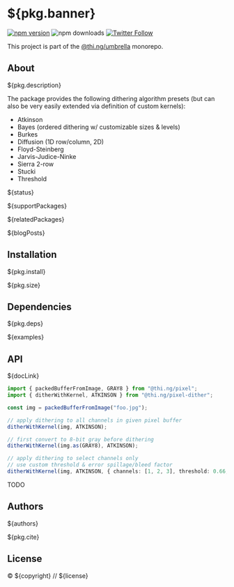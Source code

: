 # ${pkg.banner}

[![npm version](https://img.shields.io/npm/v/${pkg.name}.svg)](https://www.npmjs.com/package/${pkg.name})
![npm downloads](https://img.shields.io/npm/dm/${pkg.name}.svg)
[![Twitter Follow](https://img.shields.io/twitter/follow/thing_umbrella.svg?style=flat-square&label=twitter)](https://twitter.com/thing_umbrella)

This project is part of the
[@thi.ng/umbrella](https://github.com/thi-ng/umbrella/) monorepo.

<!-- TOC -->

## About

${pkg.description}

The package provides the following dithering algorithm presets (but can also be
very easily extended via definition of custom kernels):

- Atkinson
- Bayes (ordered dithering w/ customizable sizes & levels)
- Burkes
- Diffusion (1D row/column, 2D)
- Floyd-Steinberg
- Jarvis-Judice-Ninke
- Sierra 2-row
- Stucki
- Threshold

${status}

${supportPackages}

${relatedPackages}

${blogPosts}

## Installation

${pkg.install}

${pkg.size}

## Dependencies

${pkg.deps}

${examples}

## API

${docLink}

```ts
import { packedBufferFromImage, GRAY8 } from "@thi.ng/pixel";
import { ditherWithKernel, ATKINSON } from "@thi.ng/pixel-dither";

const img = packedBufferFromImage("foo.jpg");

// apply dithering to all channels in given pixel buffer
ditherWithKernel(img, ATKINSON);

// first convert to 8-bit gray before dithering
ditherWithKernel(img.as(GRAY8), ATKINSON);

// apply dithering to select channels only
// use custom threshold & error spillage/bleed factor
ditherWithKernel(img, ATKINSON, { channels: [1, 2, 3], threshold: 0.66, bleed: 0.75 });
```

TODO

## Authors

${authors}

${pkg.cite}

## License

&copy; ${copyright} // ${license}
